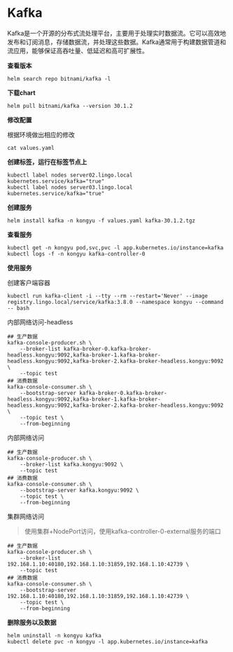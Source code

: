 # Kafka

Kafka是一个开源的分布式流处理平台，主要用于处理实时数据流。它可以高效地发布和订阅消息，存储数据流，并处理这些数据。Kafka通常用于构建数据管道和流应用，能够保证高吞吐量、低延迟和高可扩展性。

**查看版本**

```
helm search repo bitnami/kafka -l
```

**下载chart**

```
helm pull bitnami/kafka --version 30.1.2
```

**修改配置**

根据环境做出相应的修改

```
cat values.yaml
```

**创建标签，运行在标签节点上**

```
kubectl label nodes server02.lingo.local kubernetes.service/kafka="true"
kubectl label nodes server03.lingo.local kubernetes.service/kafka="true"
```

**创建服务**

```
helm install kafka -n kongyu -f values.yaml kafka-30.1.2.tgz
```

**查看服务**

```
kubectl get -n kongyu pod,svc,pvc -l app.kubernetes.io/instance=kafka
kubectl logs -f -n kongyu kafka-controller-0
```

**使用服务**

创建客户端容器

```
kubectl run kafka-client -i --tty --rm --restart='Never' --image registry.lingo.local/service/kafka:3.8.0 --namespace kongyu --command -- bash
```

内部网络访问-headless

```
## 生产数据
kafka-console-producer.sh \
    --broker-list kafka-broker-0.kafka-broker-headless.kongyu:9092,kafka-broker-1.kafka-broker-headless.kongyu:9092,kafka-broker-2.kafka-broker-headless.kongyu:9092 \
    --topic test
## 消费数据
kafka-console-consumer.sh \
    --bootstrap-server kafka-broker-0.kafka-broker-headless.kongyu:9092,kafka-broker-1.kafka-broker-headless.kongyu:9092,kafka-broker-2.kafka-broker-headless.kongyu:9092 \
    --topic test \
    --from-beginning
```

内部网络访问

```
## 生产数据
kafka-console-producer.sh \
    --broker-list kafka.kongyu:9092 \
    --topic test
## 消费数据
kafka-console-consumer.sh \
    --bootstrap-server kafka.kongyu:9092 \
    --topic test \
    --from-beginning
```

集群网络访问

> 使用集群+NodePort访问，使用kafka-controller-0-external服务的端口

```
## 生产数据
kafka-console-producer.sh \
    --broker-list 192.168.1.10:40180,192.168.1.10:31859,192.168.1.10:42739 \
    --topic test
## 消费数据
kafka-console-consumer.sh \
    --bootstrap-server 192.168.1.10:40180,192.168.1.10:31859,192.168.1.10:42739 \
    --topic test \
    --from-beginning
```

**删除服务以及数据**

```
helm uninstall -n kongyu kafka
kubectl delete pvc -n kongyu -l app.kubernetes.io/instance=kafka
```

